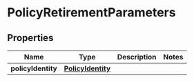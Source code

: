 
# PolicyRetirementParameters

## Properties
Name | Type | Description | Notes
------------ | ------------- | ------------- | -------------
**policyIdentity** | [**PolicyIdentity**](PolicyIdentity.md) |  | 



